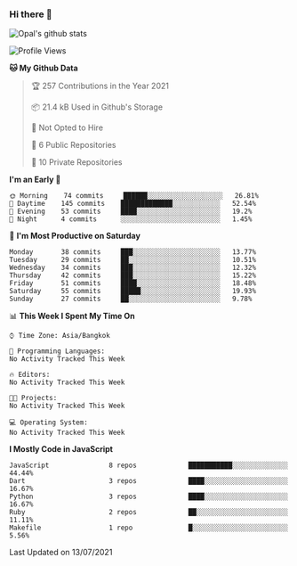 ### Hi there 👋

![Opal's github stats](https://github-readme-stats.vercel.app/api?username=coolkidneversleep&count_private=true&show_icons=true&theme=radical)


<!--START_SECTION:waka-->
![Profile Views](http://img.shields.io/badge/Profile%20Views-9-blue)

**🐱 My Github Data** 

> 🏆 257 Contributions in the Year 2021
 > 
> 📦 21.4 kB Used in Github's Storage 
 > 
> 🚫 Not Opted to Hire
 > 
> 📜 6 Public Repositories 
 > 
> 🔑 10 Private Repositories  
 > 
**I'm an Early 🐤** 

```text
🌞 Morning    74 commits     ██████░░░░░░░░░░░░░░░░░░░   26.81% 
🌆 Daytime    145 commits    █████████████░░░░░░░░░░░░   52.54% 
🌃 Evening    53 commits     ████░░░░░░░░░░░░░░░░░░░░░   19.2% 
🌙 Night      4 commits      ░░░░░░░░░░░░░░░░░░░░░░░░░   1.45%

```
📅 **I'm Most Productive on Saturday** 

```text
Monday       38 commits     ███░░░░░░░░░░░░░░░░░░░░░░   13.77% 
Tuesday      29 commits     ██░░░░░░░░░░░░░░░░░░░░░░░   10.51% 
Wednesday    34 commits     ███░░░░░░░░░░░░░░░░░░░░░░   12.32% 
Thursday     42 commits     ███░░░░░░░░░░░░░░░░░░░░░░   15.22% 
Friday       51 commits     ████░░░░░░░░░░░░░░░░░░░░░   18.48% 
Saturday     55 commits     █████░░░░░░░░░░░░░░░░░░░░   19.93% 
Sunday       27 commits     ██░░░░░░░░░░░░░░░░░░░░░░░   9.78%

```


📊 **This Week I Spent My Time On** 

```text
⌚︎ Time Zone: Asia/Bangkok

💬 Programming Languages: 
No Activity Tracked This Week

🔥 Editors: 
No Activity Tracked This Week

🐱‍💻 Projects: 
No Activity Tracked This Week

💻 Operating System: 
No Activity Tracked This Week

```

**I Mostly Code in JavaScript** 

```text
JavaScript               8 repos             ███████████░░░░░░░░░░░░░░   44.44% 
Dart                     3 repos             ████░░░░░░░░░░░░░░░░░░░░░   16.67% 
Python                   3 repos             ████░░░░░░░░░░░░░░░░░░░░░   16.67% 
Ruby                     2 repos             ██░░░░░░░░░░░░░░░░░░░░░░░   11.11% 
Makefile                 1 repo              █░░░░░░░░░░░░░░░░░░░░░░░░   5.56%

```



 Last Updated on 13/07/2021
<!--END_SECTION:waka-->
